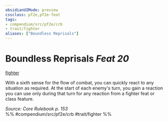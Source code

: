 ```yaml
---
obsidianUIMode: preview
cssclass: pf2e,pf2e-feat
tags:
- compendium/src/pf2e/crb
- trait/fighter
aliases: ["Boundless Reprisals"]
---
```

# Boundless Reprisals  *Feat 20*  
[fighter](Reference/Rules/Traits/fighter.md "Fighter Class Trait")  


With a sixth sense for the flow of combat, you can quickly react to any situation as required. At the start of each enemy's turn, you gain a reaction you can use only during that turn for any reaction from a fighter feat or class feature.

*Source: Core Rulebook p. 153*  
%% #compendium/src/pf2e/crb #trait/fighter %%